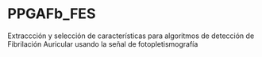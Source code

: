 # PPGAFb_FES
Extraccción y selección de características para algoritmos de detección de Fibrilación Auricular usando la señal de fotopletismografía

